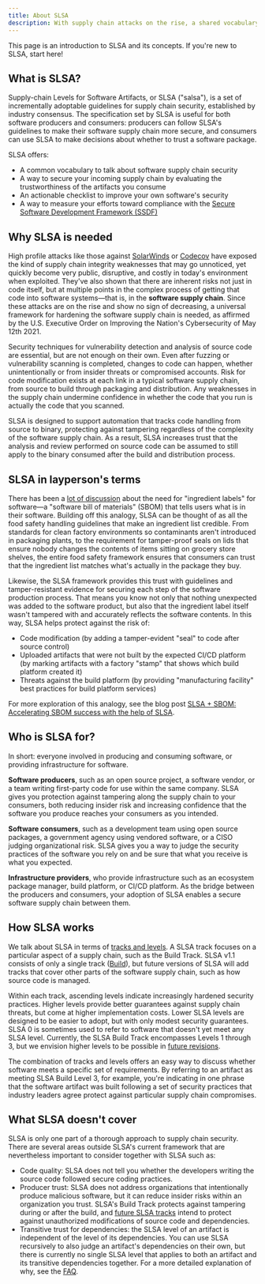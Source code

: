 ```yaml
---
title: About SLSA
description: With supply chain attacks on the rise, a shared vocabulary and universal framework is needed to provide incremental guidance to harden supply chains for more secure software production. This page introduces the main concepts behind SLSA and explains how it can help anyone involved in producing, consuming, or providing infrastructure for software.
---
```


This page is an introduction to SLSA and its concepts. If you're new
to SLSA, start here!

## What is SLSA?

Supply-chain Levels for Software Artifacts, or SLSA ("salsa"), is a set of incrementally adoptable guidelines for supply chain security,
established by industry consensus. The specification set by SLSA is useful for
both software producers and consumers: producers can follow SLSA's guidelines to
make their software supply chain more secure, and consumers can use SLSA to make
decisions about whether to trust a software package.

SLSA offers:

-   A common vocabulary to talk about software supply chain security
-   A way to secure your incoming supply chain by evaluating the trustworthiness of the artifacts you consume
-   An actionable checklist to improve your own software's security
-   A way to measure your efforts toward compliance with the [Secure Software Development Framework (SSDF)](https://csrc.nist.gov/Projects/ssdf)

## Why SLSA is needed

High profile attacks like those against [SolarWinds](https://www.crowdstrike.com/blog/sunspot-malware-technical-analysis/) or [Codecov](https://about.codecov.io/apr-2021-post-mortem/) have exposed the kind of supply
chain integrity weaknesses that may go unnoticed, yet quickly become very
public, disruptive, and costly in today's environment when exploited. They've
also shown that there are inherent risks not just in code itself, but at
multiple points in the complex process of getting that code into software
systems—that is, in the **software supply chain**. Since these attacks are on
the rise and show no sign of decreasing, a universal framework for hardening the
software supply chain is needed, as affirmed by the U.S. Executive Order on
Improving the Nation's Cybersecurity of May 12th 2021.

Security techniques for vulnerability detection and analysis of source code are
essential, but are not enough on their own. Even after fuzzing or vulnerability
scanning is completed, changes to code can happen, whether unintentionally or
from insider threats or compromised accounts. Risk for code modification exists at
each link in a typical software supply chain, from source to build through
packaging and distribution. Any weaknesses in the supply chain undermine
confidence in whether the code that you run is actually the code that you
scanned.

SLSA is designed to support automation that tracks code handling from source
to binary, protecting against tampering regardless of the complexity
of the software supply chain. As a result, SLSA increases trust that the
analysis and review performed on source code can be assumed to still apply to
the binary consumed after the build and distribution process.

## SLSA in layperson's terms

There has been a [lot of discussion](https://ntia.gov/page/software-bill-materials) about the need for "ingredient labels" for
software—a "software bill of materials" (SBOM) that tells users what is in their
software. Building off this analogy, SLSA can be thought of as all the food
safety handling guidelines that make an ingredient list credible. From standards
for clean factory environments so contaminants aren't introduced in packaging
plants, to the requirement for tamper-proof seals on lids that ensure nobody
changes the contents of items sitting on grocery store shelves, the entire food
safety framework ensures that consumers can trust that the ingredient list
matches what's actually in the package they buy.

Likewise, the SLSA framework provides this trust with guidelines and
tamper-resistant evidence for securing each step of the software production
process. That means you know not only that nothing unexpected was added to the
software product, but also that the ingredient label itself wasn't tampered with
and accurately reflects the software contents. In this way, SLSA helps protect
against the risk of:

-   Code modification (by adding a tamper-evident "seal" to code after
    source control)
-   Uploaded artifacts that were not built by the expected CI/CD platform (by marking
    artifacts with a factory "stamp" that shows which build platform created it)
-   Threats against the build platform (by providing "manufacturing facility"
    best practices for build platform services)

For more exploration of this analogy, see the blog post
[SLSA + SBOM: Accelerating SBOM success with the help of SLSA](/blog/2022/05/slsa-sbom).

## Who is SLSA for?

In short: everyone involved in producing and consuming software, or providing
infrastructure for software.

**Software producers**, such as an open source project, a software vendor, or a
team writing first-party code for use within the same company. SLSA gives you
protection against tampering along the supply chain to your consumers, both
reducing insider risk and increasing confidence that the software you produce
reaches your consumers as you intended.

**Software consumers**, such as a development team using open source packages, a
government agency using vendored software, or a CISO judging organizational
risk. SLSA gives you a way to judge the security practices of the software you
rely on and be sure that what you receive is what you expected.

**Infrastructure providers**, who provide infrastructure such as an ecosystem
package manager, build platform, or CI/CD platform. As the bridge between the
producers and consumers, your adoption of SLSA enables a secure software supply
chain between them.

## How SLSA works

We talk about SLSA in terms of [tracks and levels](levels.md).
A SLSA track focuses on a particular aspect of a supply chain, such as the Build
Track. SLSA v1.1 consists of only a single track ([Build](levels.md#build-track)), but future versions of
SLSA will add tracks that cover other parts of the software supply chain, such
as how source code is managed.

Within each track, ascending levels indicate increasingly hardened security
practices. Higher levels provide better guarantees against supply chain threats,
but come at higher implementation costs. Lower SLSA levels are designed to be
easier to adopt, but with only modest security guarantees. SLSA 0 is sometimes
used to refer to software that doesn't yet meet any SLSA level. Currently, the
SLSA Build Track encompasses Levels 1 through 3, but we envision higher levels
to be possible in [future revisions](future-directions.md).

The combination of tracks and levels offers an easy way to discuss whether
software meets a specific set of requirements. By referring to an artifact as
meeting SLSA Build Level 3, for example, you're indicating in one phrase that
the software artifact was built following a set of security practices that
industry leaders agree protect against particular supply chain compromises.

## What SLSA doesn't cover

SLSA is only one part of a thorough approach to supply chain security. There
are several areas outside SLSA's current framework that are nevertheless
important to consider together with SLSA such as:

-   Code quality: SLSA does not tell you whether the developers writing the
    source code followed secure coding practices.
-   Producer trust: SLSA does not address organizations that intentionally
    produce malicious software, but it can reduce insider risks within an
    organization you trust. SLSA's Build Track protects against tampering during
    or after the build, and [future SLSA tracks](future-directions.md) intend to
    protect against unauthorized modifications of source code and dependencies.
-   Transitive trust for dependencies: the SLSA level of an artifact is
    independent of the level of its dependencies. You can use SLSA recursively to
    also judge an artifact's dependencies on their own, but there is
    currently no single SLSA level that applies to both an artifact and its
    transitive dependencies together. For a more detailed explanation of why,
    see the [FAQ](faq#q-why-is-slsa-not-transitive).

